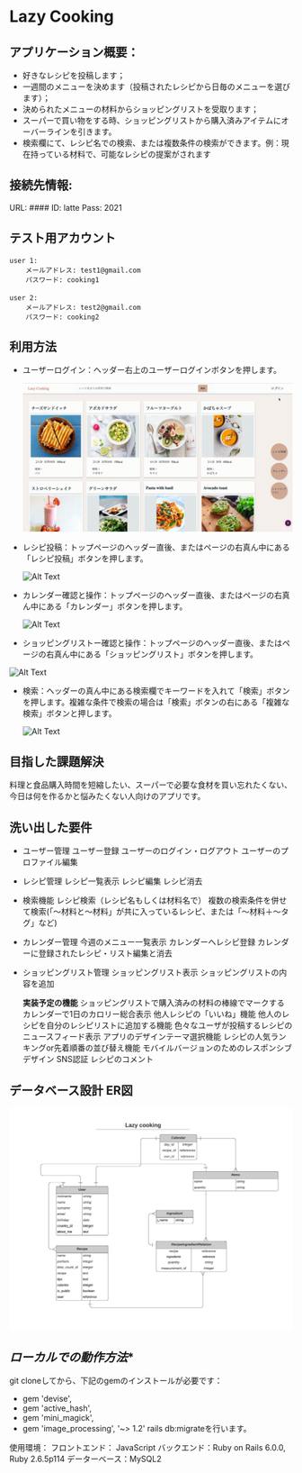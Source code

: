 # Lazy Cooking

## **アプリケーション概要：**
* 好きなレシピを投稿します；
* 一週間のメニューを決めます（投稿されたレシピから日毎のメニューを選びます）；
* 決められたメニューの材料からショッピングリストを受取ります；
* スーパーで買い物をする時、ショッピングリストから購入済みアイテムにオーバーラインを引きます。
* 検索欄にて、レシピ名での検索、または複数条件の検索ができます。例：現在持っている材料で、可能なレシピの提案がされます


## **接続先情報:**
URL: ####
ID: latte
Pass: 2021


## **テスト用アカウント**

    user 1:
        メールアドレス: test1@gmail.com
        パスワード: cooking1

    user 2:
        メールアドレス: test2@gmail.com
        パスワード: cooking2


## **利用方法**
  * ユーザーログイン：ヘッダー右上のユーザーログインボタンを押します。

    ![ユーザーログインgif](app/assets/images/login.gif)

  * レシピ投稿：トップページのヘッダー直後、またはページの右真ん中にある「レシピ投稿」ボタンを押します。

    ![Alt Text](app/assets/images/recipe-post.gif)
  * カレンダー確認と操作：トップページのヘッダー直後、またはページの右真ん中にある「カレンダー」ボタンを押します。

    ![Alt Text](app/assets/images/calendar.gif)
  * ショッピングリストー確認と操作：トップページのヘッダー直後、またはページの右真ん中にある「ショッピングリスト」ボタンを押します。

   ![Alt Text](app/assets/images/shopping-list.gif)

  * 検索：ヘッダーの真ん中にある検索欄でキーワードを入れて「検索」ボタンを押します。複雑な条件で検索の場合は「検索」ボタンの右にある「複雑な検索」ボタンと押します。

     ![Alt Text](app/assets/images/search.gif)

## **目指した課題解決**
  料理と食品購入時間を短縮したい、スーパーで必要な食材を買い忘れたくない、今日は何を作るかと悩みたくない人向けのアプリです。

## **洗い出した要件**
* ユーザー管理
  ユーザー登録
  ユーザーのログイン・ログアウト
  ユーザーのプロファイル編集
* レシピ管理
  レシピ一覧表示
  レシピ編集
  レシピ消去
* 検索機能
  レシピ検索（レシピ名もしくは材料名で）
  複数の検索条件を併せて検索(「〜材料と〜材料」が共に入っているレシピ、または「〜材料＋〜タグ」など)
* カレンダー管理
  今週のメニュー一覧表示
  カレンダーへレシピ登録
  カレンダーに登録されたレシピ・リスト編集と消去
* ショッピングリスト管理
  ショッピングリスト表示
  ショッピングリストの内容を追加

  **実装予定の機能**
  ショッピングリストで購入済みの材料の棒線でマークする
  カレンダーで1日のカロリー総合表示
  他人レシピの「いいね」機能
  他人のレシピを自分のレシピリストに追加する機能
  色々なユーザが投稿するレシピのニュースフィード表示
  アプリのデザインテーマ選択機能
  レシピの人気ランキングor先着順番の並び替え機能
  モバイルバージョンのためのレスポンシブデザイン
  SNS認証
  レシピのコメント

## **データベース設計	ER図**
![alt text](app/assets/images/er_0.jpeg "データベース設計	ER図")



## *ローカルでの動作方法**

git cloneしてから、下記のgemのインストールが必要です：
  * gem 'devise',
  * gem 'active_hash',
  * gem 'mini_magick',
  * gem 'image_processing', '~> 1.2'
rails db:migrateを行います。

使用環境：
フロントエンド： JavaScript
バックエンド：Ruby on Rails 6.0.0, Ruby 2.6.5p114
データーベース：MySQL2



